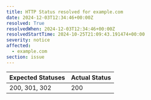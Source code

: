```yaml
---
title: HTTP Status resolved for example.com
date: 2024-12-03T12:34:46+00:00Z
resolved: True
resolvedWhen: 2024-12-03T12:34:46+00:00Z
resolvedStartTime: 2024-10-25T21:09:43.191474+00:00
severity: notice
affected:
  - example.com
section: issue
---
```


| Expected Statuses | Actual Status  |
|-------------------|----------------|
| 200, 301, 302 | 200 |
